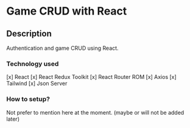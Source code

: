 # Game CRUD with React

## Description
Authentication and game CRUD using React.

### Technology used
[x] React
[x] React Redux Toolkit
[x] React Router ROM
[x] Axios
[x] Tailwind
[x] Json Server

### How to setup?
Not prefer to mention here at the moment. (maybe or will not be added later)
